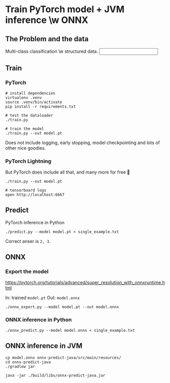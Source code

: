 # Train PyTorch model + JVM inference \w ONNX


## The Problem and the data

Multi-class classification \w structured data.
<input data format>

## Train


### PyTorch

```
# install dependencies
virtualenv .venv
source .venv/bin/activate
pip install -r requirements.txt

# test the dataloader
./train.py

# train the model
./train.py --out model.pt
```

Does not include logging, early stopping, model checkpointing and lots of other nice goodies.

### PyTorch Lightning

But PyTorch does include all that, and many more for free :tada:

```
./train.py --out model.pt

# tensorboard logs
open http://localhost:6667
```

## Predict

PyTorch inference in Python

```
./predict.py --model model.pt < single_example.txt
```

Correct anser is `2, 3`.

## ONNX

### Export the model
https://pytorch.org/tutorials/advanced/super_resolution_with_onnxruntime.html

In: trained `model.pt`
Out: `model.onnx`

`./onnx_export.py --model model.pt --out model.onnx`


### ONNX inference in Python

`./onnx_predict.py --model model.onnx < single_example.txt`


## ONNX inference in JVM


```
cp model.onnx onnx-predict-java/src/main/resources/
cd onnx-predict-java
./gradlew jar

java -jar ./build/libs/onnx-predict-java.jar
```
